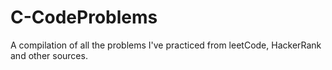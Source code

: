# C-CodeProblems
A compilation of all the problems I've practiced from leetCode, HackerRank and other sources.
